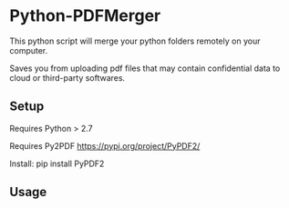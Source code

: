 
# Python-PDFMerger

This python script will merge your python folders remotely on your computer.

Saves you from uploading pdf files that may contain confidential data to cloud or third-party softwares.

## Setup

Requires Python > 2.7

Requires Py2PDF https://pypi.org/project/PyPDF2/

Install: pip install PyPDF2

## Usage
